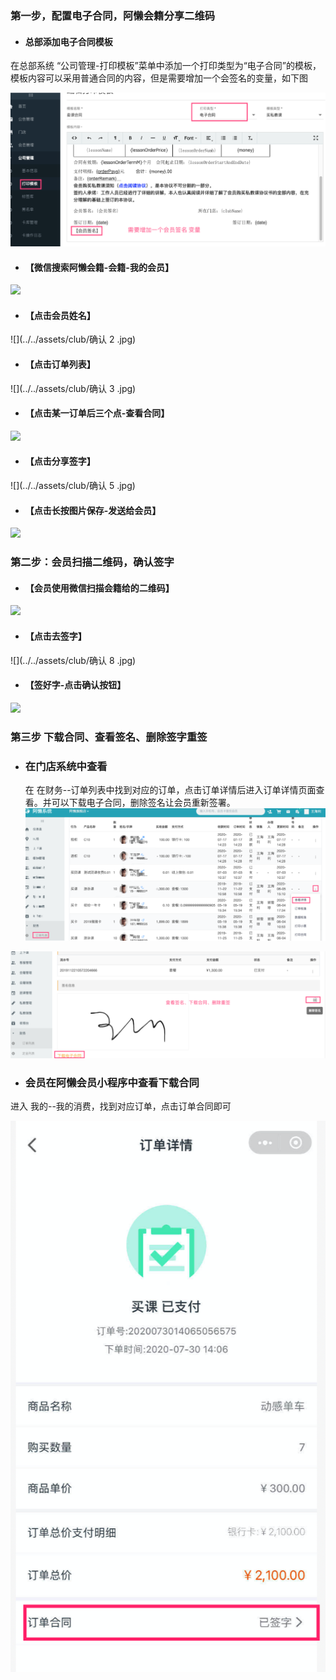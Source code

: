 ### 第一步，配置电子合同，阿懒会籍分享二维码

- #### 总部添加电子合同模板

在总部系统 “公司管理-打印模板”菜单中添加一个打印类型为“电子合同”的模板，模板内容可以采用普通合同的内容，但是需要增加一个会签名的变量，如下图

![](../../assets/club/电子合同模板.png)

- #### 【微信搜索阿懒会籍-会籍-我的会员】

![](../../assets/club/确认1.jpg)

- #### 【点击会员姓名】

![](../../assets/club/确认 2 .jpg)

- #### 【点击订单列表】

![](../../assets/club/确认 3 .jpg)

- #### 【点击某一订单后三个点-查看合同】

![](../../assets/club/确认4.jpg)

- #### 【点击分享签字】

![](../../assets/club/确认 5 .jpg)

- #### 【点击长按图片保存-发送给会员】

![](../../assets/club/确认6.png)

### 第二步：会员扫描二维码，确认签字

- #### 【会员使用微信扫描会籍给的二维码】

![](../../assets/club/确认7.jpg)

- #### 【点击去签字】

![](../../assets/club/确认 8 .jpg)

- #### 【签好字-点击确认按钮】

![](../../assets/club/确认9.jpg)

### 第三步 下载合同、查看签名、删除签字重签

- ### 在门店系统中查看
  在 在财务--订单列表中找到对应的订单，点击订单详情后进入订单详情页面查看。并可以下载电子合同，删除签名让会员重新签署。
  ![](../../assets/club/查看电子合同1.png)

![](../../assets/club/查看电子合同2.png)

- ### 会员在阿懒会员小程序中查看下载合同

进入 我的--我的消费，找到对应订单，点击订单合同即可

![](../../assets/club/会员下载合同.png)
